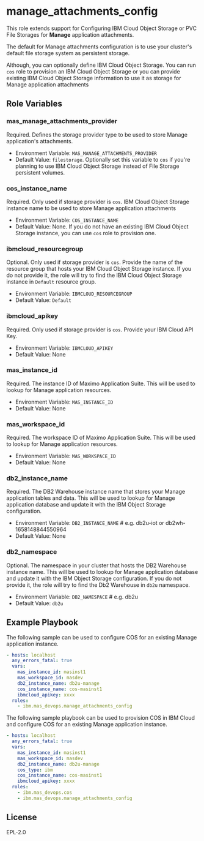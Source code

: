 manage_attachments_config
===

This role extends support for Configuring IBM Cloud Object Storage or PVC File Storages for **Manage** application attachments.

The default for Manage attachments configuration is to use your cluster's default file storage system as persistent storage.  

Although, you can optionally define IBM Cloud Object Storage. 
You can run `cos` role to provision an IBM Cloud Object Storage or you can provide existing IBM Cloud Object Storage information to use it as storage for Manage application attachments

Role Variables
--------------
### mas_manage_attachments_provider
Required. Defines the storage provider type to be used to store Manage application's attachments.

- Environment Variable: `MAS_MANAGE_ATTACHMENTS_PROVIDER`
- Default Value: `filestorage`. Optionally set this variable to `cos` if you're planning to use IBM Cloud Object Storage instead of File Storage persistent volumes.

### cos_instance_name
Required. Only used if storage provider is `cos`. 
IBM Cloud Object Storage instance name to be used to store Manage application attachments

- Environment Variable: `COS_INSTANCE_NAME`
- Default Value: None. If you do not have an existing IBM Cloud Object Storage instance, you can use `cos` role to provision one.

### ibmcloud_resourcegroup
Optional. Only used if storage provider is `cos`. 
Provide the name of the resource group that hosts your IBM Cloud Object Storage instance. If you do not provide it, the role will try to find the IBM Cloud Object Storage instance in `Default` resource group.

- Environment Variable: `IBMCLOUD_RESOURCEGROUP`
- Default Value: `Default`

### ibmcloud_apikey
Required. Only used if storage provider is `cos`. 
Provide your IBM Cloud API Key.

- Environment Variable: `IBMCLOUD_APIKEY`
- Default Value: None

### mas_instance_id
Required. The instance ID of Maximo Application Suite. This will be used to lookup for Manage application resources.

- Environment Variable: `MAS_INSTANCE_ID`
- Default Value: None

### mas_workspace_id
Required. The workspace ID of Maximo Application Suite. This will be used to lookup for Manage application resources.

- Environment Variable: `MAS_WORKSPACE_ID`
- Default Value: None

### db2_instance_name
Required. The DB2 Warehouse instance name that stores your Manage application tables and data. This will be used to lookup for Manage application database and update it with the IBM Object Storage configuration.

- Environment Variable: `DB2_INSTANCE_NAME` # e.g. db2u-iot or db2wh-1658148844550964
- Default Value: None

### db2_namespace
Optional. The namespace in your cluster that hosts the DB2 Warehouse instance name. This will be used to lookup for Manage application database and update it with the IBM Object Storage configuration. If you do not provide it, the role will try to find the Db2 Warehouse in `db2u` namespace.

- Environment Variable: `DB2_NAMESPACE` # e.g. db2u
- Default Value: `db2u` 

Example Playbook
----------------
The following sample can be used to configure COS for an existing Manage application instance.

```yaml
- hosts: localhost
  any_errors_fatal: true
  vars:
    mas_instance_id: masinst1
    mas_workspace_id: masdev
    db2_instance_name: db2u-manage
    cos_instance_name: cos-masinst1
    ibmcloud_apikey: xxxx
  roles:
    - ibm.mas_devops.manage_attachments_config
```

The following sample playbook can be used to provision COS in IBM Cloud and configure COS for an existing Manage application instance.

```yaml
- hosts: localhost
  any_errors_fatal: true
  vars:
    mas_instance_id: masinst1
    mas_workspace_id: masdev
    db2_instance_name: db2u-manage
    cos_type: ibm
    cos_instance_name: cos-masinst1
    ibmcloud_apikey: xxxx
  roles:
    - ibm.mas_devops.cos
    - ibm.mas_devops.manage_attachments_config
```

License
-------

EPL-2.0
